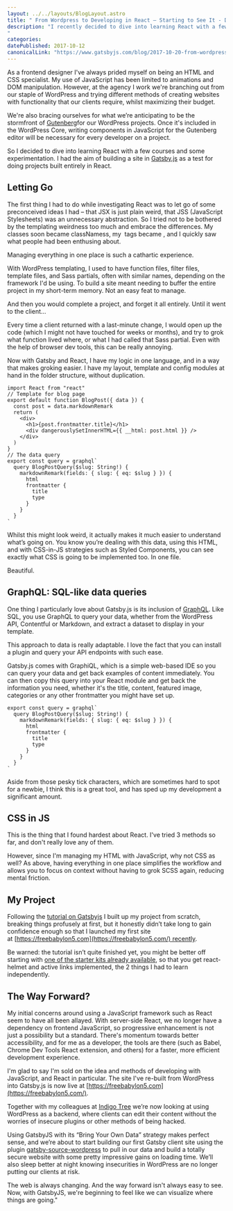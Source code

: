 ```yaml
---
layout: ../../layouts/BlogLayout.astro
title: " From Wordpress to Developing in React — Starting to See It - Delicious Reverie"
description: "I recently decided to dive into learning React with a few courses and some experimentation. I had the aim of building a site in Gatsby.js as a test for building sites entirely in React. This is what I found out. This article was published on the gatsby.js blog.
"
categories:
datePublished: 2017-10-12
canonicalLink: "https://www.gatsbyjs.com/blog/2017-10-20-from-wordpress-to-developing-in-react-starting-to-see-it/"
---
```

As a frontend designer I've always prided myself on being an HTML and CSS specialist. My use of JavaScript has been limited to animations and DOM manipulation. However, at the agency I work we're branching out from our staple of WordPress and trying different methods of creating websites with functionality that our clients require, whilst maximizing their budget.

We're also bracing ourselves for what we’re anticipating to be the stormfront of [Gutenberg](https://wordpress.org/plugins/gutenberg/)for our WordPress projects. Once it's included in the WordPress Core, writing components in JavaScript for the Gutenberg editor will be necessary for every developer on a project.

So I decided to dive into learning React with a few courses and some experimentation. I had the aim of building a site in [Gatsby.js](https://www.gatsbyjs.com/) as a test for doing projects built entirely in React.

## Letting Go

The first thing I had to do while investigating React was to let go of some preconceived ideas I had – that JSX is just plain weird, that JSS (JavaScript Stylesheets) was an unnecessary abstraction. So I tried not to be bothered by the templating weirdness too much and embrace the differences. My classes soon became classNamess, my <a> tags became <Links>, and I quickly saw what people had been enthusing about.

Managing everything in one place is such a cathartic experience.

With WordPress templating, I used to have function files, filter files, template files, and Sass partials, often with similar names, depending on the framework I'd be using. To build a site meant needing to buffer the entire project in my short-term memory. Not an easy feat to manage.

And then you would complete a project, and forget it all entirely. Until it went to the client…

Every time a client returned with a last-minute change, I would open up the code (which I might not have touched for weeks or months), and try to grok what function lived where, or what I had called that Sass partial. Even with the help of browser dev tools, this can be really annoying.

Now with Gatsby and React, I have my logic in one language, and in a way that makes groking easier. I have my layout, template and config modules at hand in the folder structure, without duplication.

```
import React from "react"
// Template for blog page
export default function BlogPost({ data }) {
  const post = data.markdownRemark
  return (
    <div>
      <h1>{post.frontmatter.title}</h1>
      <div dangerouslySetInnerHTML={{ __html: post.html }} />
    </div>
  )
}
// The data query
export const query = graphql`
  query BlogPostQuery($slug: String!) {
    markdownRemark(fields: { slug: { eq: $slug } }) {
      html
      frontmatter {
        title
        type
      }
    }
  }
`
```

Whilst this might look weird, it actually makes it much easier to understand what’s going on. You know you’re dealing with this data, using this HTML, and with CSS-in-JS strategies such as Styled Components, you can see exactly what CSS is going to be implemented too. In one file.

Beautiful.

## GraphQL: SQL-like data queries

One thing I particularly love about Gatsby.js is its inclusion of [GraphQL](https://graphql.org/). Like SQL, you use GraphQL to query your data, whether from the WordPress API, Contentful or Markdown, and extract a dataset to display in your template.

This approach to data is really adaptable. I love the fact that you can install a plugin and query your API endpoints with such ease.

Gatsby.js comes with GraphiQL, which is a simple web-based IDE so you can query your data and get back examples of content immediately. You can then copy this query into your React module and get back the information you need, whether it's the title, content, featured image, categories or any other frontmatter you might have set up.

```
export const query = graphql`
  query BlogPostQuery($slug: String!) {
    markdownRemark(fields: { slug: { eq: $slug } }) {
      html
      frontmatter {
        title
        type
      }
    }
  }
`
```

Aside from those pesky tick characters, which are sometimes hard to spot for a newbie, I think this is a great tool, and has sped up my development a significant amount.

## CSS in JS

This is the thing that I found hardest about React. I've tried 3 methods so far, and don't really love any of them.

However, since I'm managing my HTML with JavaScript, why not CSS as well? As above, having everything in one place simplifies the workflow and allows you to focus on context without having to grok SCSS again, reducing mental friction.

## My Project

Following the [tutorial on Gatsbyjs](https://www.gatsbyjs.com/tutorial/) I built up my project from scratch, breaking things profusely at first, but it honestly didn’t take long to gain confidence enough so that I launched my first site at [https://freebabylon5.com](https://freebabylon5.com/) recently.

Be warned: the tutorial isn’t quite finished yet, you might be better off starting with [one of the starter kits already available](https://www.gatsbyjs.com/starters/), so that you get react-helmet and active links implemented, the 2 things I had to learn independently.

## The Way Forward?

My initial concerns around using a JavaScript framework such as React seem to have all been allayed. With server-side React, we no longer have a dependency on frontend JavaScript, so progressive enhancement is not just a possibility but a standard. There's momentum towards better accessibility, and for me as a developer, the tools are there (such as Babel, Chrome Dev Tools React extension, and others) for a faster, more efficient development experience.

I'm glad to say I'm sold on the idea and methods of developing with JavaScript, and React in particular. The site I've re-built from WordPress into Gatsby.js is now live at [https://freebabylon5.com](https://freebabylon5.com/).

Together with my colleagues at [Indigo Tree](https://indigotree.co.uk/) we’re now looking at using WordPress as a backend, where clients can edit their content without the worries of insecure plugins or other methods of being hacked.

Using GatsbyJS with its “Bring Your Own Data” strategy makes perfect sense, and we’re about to start building our first Gatsby client site using the plugin [gatsby-source-wordpress](https://www.gatsbyjs.com/packages/gatsby-source-wordpress/) to pull in our data and build a totally secure website with some pretty impressive gains on loading time. We’ll also sleep better at night knowing insecurities in WordPress are no longer putting our clients at risk.

The web is always changing. And the way forward isn't always easy to see. Now, with GatsbyJS, we're beginning to feel like we can visualize where things are going."